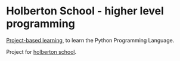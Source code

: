 # Holberton School - higher level programming
[Project-based learning](https://en.wikipedia.org/wiki/Project-based_learning), to learn the Python Programming Language.

Project for [holberton school](https://www.holbertonschool.com/tn/en/).
